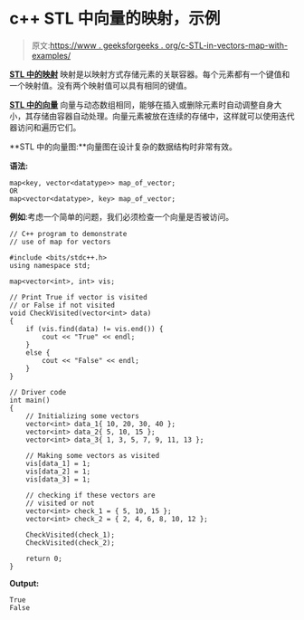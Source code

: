 # c++ STL 中向量的映射，示例

> 原文:[https://www . geeksforgeeks . org/c-STL-in-vectors-map-with-examples/](https://www.geeksforgeeks.org/map-of-vectors-in-c-stl-with-examples/)

**[STL 中的映射](https://www.geeksforgeeks.org/map-associative-containers-the-c-standard-template-library-stl/)** 映射是以映射方式存储元素的关联容器。每个元素都有一个键值和一个映射值。没有两个映射值可以具有相同的键值。

**[STL 中的向量](https://www.geeksforgeeks.org/vector-in-cpp-stl/)** 向量与动态数组相同，能够在插入或删除元素时自动调整自身大小，其存储由容器自动处理。向量元素被放在连续的存储中，这样就可以使用迭代器访问和遍历它们。

**STL 中的向量图:**向量图在设计复杂的数据结构时非常有效。

**语法:**

```
map<key, vector<datatype>> map_of_vector;
OR
map<vector<datatype>, key> map_of_vector;

```

**例如**:考虑一个简单的问题，我们必须检查一个向量是否被访问。

```
// C++ program to demonstrate
// use of map for vectors

#include <bits/stdc++.h>
using namespace std;

map<vector<int>, int> vis;

// Print True if vector is visited
// or False if not visited
void CheckVisited(vector<int> data)
{
    if (vis.find(data) != vis.end()) {
        cout << "True" << endl;
    }
    else {
        cout << "False" << endl;
    }
}

// Driver code
int main()
{
    // Initializing some vectors
    vector<int> data_1{ 10, 20, 30, 40 };
    vector<int> data_2{ 5, 10, 15 };
    vector<int> data_3{ 1, 3, 5, 7, 9, 11, 13 };

    // Making some vectors as visited
    vis[data_1] = 1;
    vis[data_2] = 1;
    vis[data_3] = 1;

    // checking if these vectors are
    // visited or not
    vector<int> check_1 = { 5, 10, 15 };
    vector<int> check_2 = { 2, 4, 6, 8, 10, 12 };

    CheckVisited(check_1);
    CheckVisited(check_2);

    return 0;
}
```

**Output:**

```
True
False

```